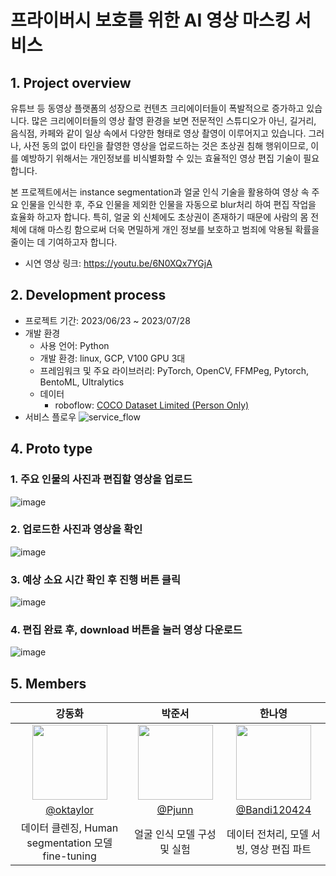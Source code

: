 # 프라이버시 보호를 위한 AI 영상 마스킹 서비스 
## 1. Project overview

유튜브 등 동영상 플랫폼의 성장으로 컨텐츠 크리에이터들이 폭발적으로 증가하고 있습니다. 많은 크리에이터들의 영상 촬영 환경을 보면 전문적인 스튜디오가 아닌, 길거리, 음식점, 카페와 같이 일상 속에서 다양한 형태로 영상 촬영이 이루어지고 있습니다. 그러나, 사전 동의 없이 타인을 촬영한 영상을 업로드하는 것은 초상권 침해 행위이므로, 이를 예방하기 위해서는 개인정보를 비식별화할 수 있는 효율적인 영상 편집 기술이 필요합니다.

본 프로젝트에서는 instance segmentation과 얼굴 인식 기술을 활용하여 영상 속 주요 인물을 인식한 후, 주요 인물을 제외한 인물을 자동으로 blur처리 하여 편집 작업을 효율화 하고자 합니다. 특히, 얼굴 외 신체에도 초상권이 존재하기 때문에 사람의 몸 전체에 대해 마스킹 함으로써 더욱 면밀하게 개인 정보를 보호하고 범죄에 악용될 확률을 줄이는 데 기여하고자 합니다.

- 시연 영상 링크: https://youtu.be/6N0XQx7YGjA

## 2. Development process

- 프로젝트 기간: 2023/06/23 ~ 2023/07/28
- 개발 환경
    - 사용 언어: Python
    - 개발 환경: linux, GCP, V100 GPU 3대
    - 프레임워크 및 주요 라이브러리: PyTorch, OpenCV, FFMPeg, Pytorch, BentoML, Ultralytics
    - 데이터
      - roboflow: [COCO Dataset Limited (Person Only)](https://universe.roboflow.com/shreks-swamp/coco-dataset-limited--person-only)
- 서비스 플로우
![service_flow](https://github.com/boostcampaitech5/level3_cv_finalproject-cv-04/assets/19367749/0b43e8c0-393e-4ef1-a1ea-60107042a9c2)

## 4. Proto type
### 1. 주요 인물의 사진과 편집할 영상을 업로드 
![image](https://github.com/boostcampaitech5/level3_cv_finalproject-cv-04/assets/19367749/8561fabb-9072-4ba2-98ec-89859dcf2106)
### 2. 업로드한 사진과 영상을 확인 
![image](https://github.com/boostcampaitech5/level3_cv_finalproject-cv-04/assets/19367749/5fac2e54-b6f9-4916-9a9e-169240903987)
### 3. 예상 소요 시간 확인 후 진행 버튼 클릭  
![image](https://github.com/boostcampaitech5/level3_cv_finalproject-cv-04/assets/19367749/dfb1dc1b-ce85-4693-a9cd-f3bb9d3437f5)
### 4. 편집 완료 후, download 버튼을 눌러 영상 다운로드
![image](https://github.com/boostcampaitech5/level3_cv_finalproject-cv-04/assets/19367749/927a0374-3a25-410a-a25b-3c1122c94596)



## 5. Members
<center>
  
| 강동화 | 박준서 | 한나영 |
| :---: | :---: | :---: |
| <img src = "https://user-images.githubusercontent.com/98503567/235584352-e7b0568f-3699-4b6e-869f-cc675631d74c.png" width="120" height="120"> | <img src = "https://user-images.githubusercontent.com/89245460/234033594-cb90a3c0-f0dc-4218-9e11-2abc8db2be67.png" width="120" height="120"> |<img src = "https://user-images.githubusercontent.com/76798969/233944944-7ff16045-a005-4e4e-bf59-632766194d7f.png" width="120" height="120" />|
| [@oktaylor](https://github.com/oktaylor) | [@Pjunn](https://github.com/Pjunn) |  [@Bandi120424](https://github.com/Bandi120424) |
| 데이터 클렌징, Human segmentation 모델 fine-tuning | 얼굴 인식 모델 구성 및 실험 | 데이터 전처리, 모델 서빙, 영상 편집 파트|

</center>
